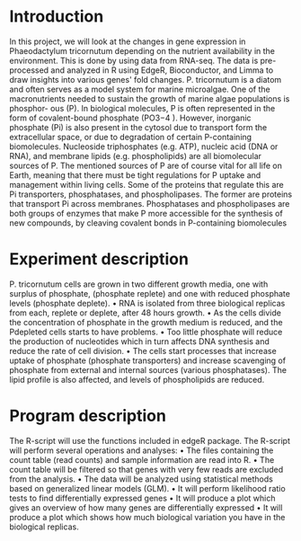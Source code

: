 # Introduction
In this project, we will look at the changes in gene expression in Phaeodactylum tricornutum depending on the nutrient availability in the environment.
This is done by using data from RNA-seq. The data is pre-processed and analyzed in R using EdgeR, Bioconductor, and Limma to draw insights into various genes' fold changes. 
P. tricornutum is a diatom and often serves as a model system for marine microalgae.
One of the macronutrients needed to sustain the growth of marine algae populations is phosphor-
ous (P). In biological molecules, P is often represented in the form of covalent-bound phosphate
(PO3−4 ). However, inorganic phosphate (Pi) is also present in the cytosol due to transport form
the extracellular space, or due to degradation of certain P-containing biomolecules. Nucleoside
triphosphates (e.g. ATP), nucleic acid (DNA or RNA), and membrane lipids (e.g. phospholipids)
are all biomolecular sources of P. The mentioned sources of P are of course vital for all life on Earth,
meaning that there must be tight regulations for P uptake and management within living cells.
Some of the proteins that regulate this are Pi transporters, phosphatases, and phospholipases.
The former are proteins that transport Pi across membranes. Phosphatases and phospholipases
are both groups of enzymes that make P more accessible for the synthesis of new compounds, by
cleaving covalent bonds in P-containing biomolecules

# Experiment description
P. tricornutum cells are grown in two different growth media, one with surplus of phosphate,
(phosphate replete) and one with reduced phosphate levels (phosphate deplete).
• RNA is isolated from three biological replicas from each, replete or deplete, after 48 hours growth.
• As the cells divide the concentration of phosphate in the growth medium is reduced, and the Pdepleted cells starts to have problems.
• Too little phosphate will reduce the production of nucleotides which in turn affects DNA synthesis
and reduce the rate of cell division.
• The cells start processes that increase uptake of phosphate (phosphate transporters) and
increase scavenging of phosphate from external and internal sources (various phosphatases).
The lipid profile is also affected, and levels of phospholipids are reduced.

# Program description
The R-script will use the functions included in edgeR package.
The R-script will perform several operations and analyses:
• The files containing the count table (read counts) and sample information are read into R.
• The count table will be filtered so that genes with very few reads are excluded from the
analysis.
• The data will be analyzed using statistical methods based on generalized linear models
(GLM).
• It will perform likelihood ratio tests to find differentially expressed genes
• It will produce a plot which gives an overview of how many genes are differentially expressed
• It will produce a plot which shows how much biological variation you have in the biological
replicas.

